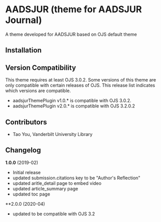 # AADSJUR (theme for AADSJUR Journal) 

A theme developed for AADSJUR based on OJS default theme

## Installation


## Version Compatibility

This theme requires at least OJS 3.0.2. Some versions of this theme are only compatible with certain releases of OJS. This release list indicates which versions are compatible.

* aadsjurThemePlugin v1.0.* is compatible with OJS 3.0.2.
* aadsjurThemePlugin v2.0.* is compatible with OJS 3.2.0.2

## Contributors
* Tao You, Vanderbilt University Library


## Changelog

**1.0.0** (2019-02)
* Initial release
* updated submission.citations key to be "Author's Reflection"
* updated aritle_detail page to embed video
* updated article_summary page 
* updated toc page

**2.0.0 (2020-04)
* updated to be compatible with OJS 3.2